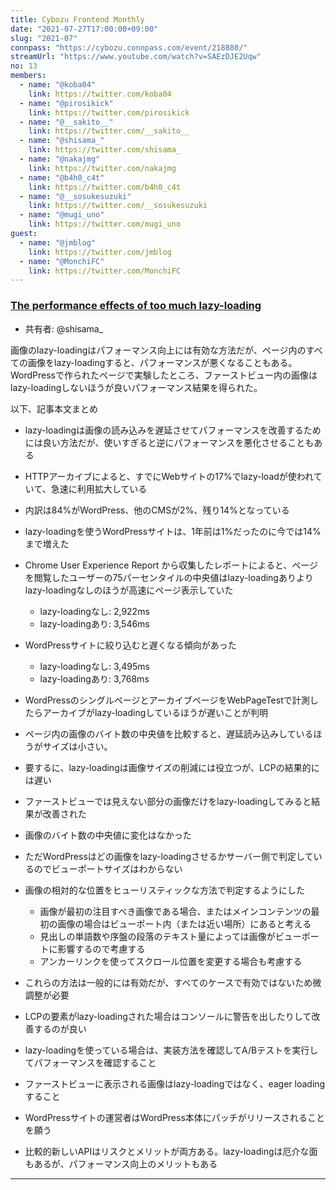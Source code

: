 ```yaml
---
title: Cybozu Frontend Monthly
date: "2021-07-27T17:00:00+09:00"
slug: "2021-07"
connpass: "https://cybozu.connpass.com/event/218880/"
streamUrl: "https://www.youtube.com/watch?v=SAEzDJE2Uqw"
no: 13
members:
  - name: "@koba04"
    link: https://twitter.com/koba04
  - name: "@pirosikick"
    link: https://twitter.com/pirosikick
  - name: "@__sakito__"
    link: https://twitter.com/__sakito__
  - name: "@shisama_"
    link: https://twitter.com/shisama_
  - name: "@nakajmg"
    link: https://twitter.com/nakajmg
  - name: "@b4h0_c4t"
    link: https://twitter.com/b4h0_c4t
  - name: "@__sosukesuzuki"
    link: https://twitter.com/__sosukesuzuki
  - name: "@mugi_uno"
    link: https://twitter.com/mugi_uno
guest:
  - name: "@jmblog"
    link: https://twitter.com/jmblog
  - name: "@MonchiFC"
    link: https://twitter.com/MonchiFC
---
```


### [The performance effects of too much lazy-loading](https://web.dev/lcp-lazy-loading/)

- 共有者: @shisama_

画像のlazy-loadingはパフォーマンス向上には有効な方法だが、ページ内のすべての画像をlazy-loadingすると、パフォーマンスが悪くなることもある。
WordPressで作られたページで実験したところ、ファーストビュー内の画像はlazy-loadingしないほうが良いパフォーマンス結果を得られた。

以下、記事本文まとめ

- lazy-loadingは画像の読み込みを遅延させてパフォーマンスを改善するためには良い方法だが、使いすぎると逆にパフォーマンスを悪化させることもある
- HTTPアーカイブによると、すでにWebサイトの17%でlazy-loadが使われていて、急速に利用拡大している
- 内訳は84%がWordPress、他のCMSが2%、残り14%となっている
- lazy-loadingを使うWordPressサイトは、1年前は1%だったのに今では14%まで増えた

- Chrome User Experience Report から収集したレポートによると、ページを閲覧したユーザーの75パーセンタイルの中央値はlazy-loadingありよりlazy-loadingなしのほうが高速にページ表示していた
  - lazy-loadingなし: 2,922ms
  - lazy-loadingあり: 3,546ms
- WordPressサイトに絞り込むと遅くなる傾向があった
  - lazy-loadingなし: 3,495ms
  - lazy-loadingあり: 3,768ms
- WordPressのシングルページとアーカイブページをWebPageTestで計測したらアーカイブがlazy-loadingしているほうが遅いことが判明
- ページ内の画像のバイト数の中央値を比較すると、遅延読み込みしているほうがサイズは小さい。
- 要するに、lazy-loadingは画像サイズの削減には役立つが、LCPの結果的には遅い

- ファーストビューでは見えない部分の画像だけをlazy-loadingしてみると結果が改善された
- 画像のバイト数の中央値に変化はなかった
- ただWordPressはどの画像をlazy-loadingさせるかサーバー側で判定しているのでビューポートサイズはわからない
- 画像の相対的な位置をヒューリスティックな方法で判定するようにした
  - 画像が最初の注目すべき画像である場合、またはメインコンテンツの最初の画像の場合はビューポート内（または近い場所）にあると考える
  - 見出しの単語数や序盤の段落のテキスト量によっては画像がビューポートに影響するので考慮する
  - アンカーリンクを使ってスクロール位置を変更する場合も考慮する
- これらの方法は一般的には有効だが、すべてのケースで有効ではないため微調整が必要
- LCPの要素がlazy-loadingされた場合はコンソールに警告を出したりして改善するのが良い

- lazy-loadingを使っている場合は、実装方法を確認してA/Bテストを実行してパフォーマンスを確認すること
- ファーストビューに表示される画像はlazy-loadingではなく、eager loadingすること
- WordPressサイトの運営者はWordPress本体にパッチがリリースされることを願う
- 比較的新しいAPIはリスクとメリットが両方ある。lazy-loadingは厄介な面もあるが、パフォーマンス向上のメリットもある

---

